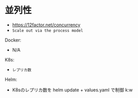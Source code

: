 # 並列性

- https://12factor.net/concurrency
- `Scale out via the process model`


Docker:

- N/A

K8s:

- `レプリカ数`


Helm:

- K8sのレプリカ数を helm update + values.yaml で制御
k:w


